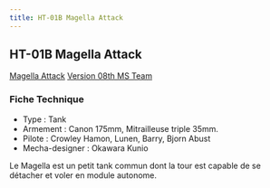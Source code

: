 ```yaml
---
title: HT-01B Magella Attack
---
```


HT-01B Magella Attack
---------------------


[Magella Attack](javascript:change_image_m('images/stories/saga/msgundam/mechas/ht-01b.png');) [Version 08th MS Team](javascript:change_image_m('images/stories/saga/msgundam/mechas/ht-01b08th.png');)          


### Fiche Technique


- Type : Tank   
- Armement : Canon 175mm, Mitrailleuse triple 35mm.   
 - Pilote : Crowley Hamon, Lunen, Barry, Bjorn Abust  
- Mecha-designer : Okawara Kunio


Le Magella est un petit tank commun dont la tour est capable de se détacher et voler en module autonome.

